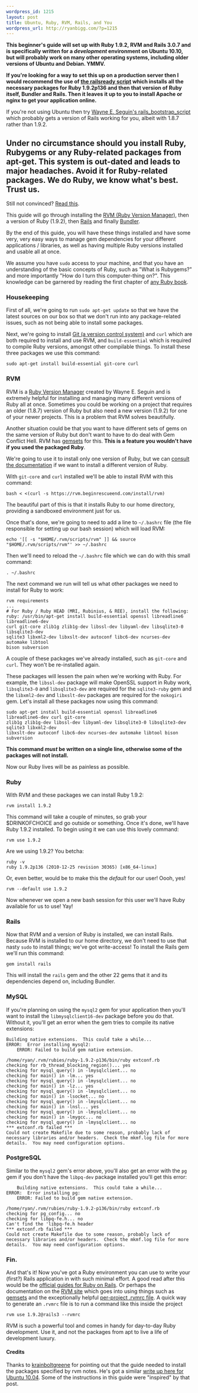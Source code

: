 ```yaml
--- 
wordpress_id: 1215
layout: post
title: Ubuntu, Ruby, RVM, Rails, and You
wordpress_url: http://ryanbigg.com/?p=1215
---
```



<p>
  <strong>This beginner's guide will set up with Ruby 1.9.2, RVM and Rails 3.0.7 and is specifically written for a <em>development</em> environment on Ubuntu 10.10, but will probably work on many other operating systems, including older versions of Ubuntu and Debian. YMMV.</strong>
</p>

<p>
<strong>If you're looking for a way to set this up on a production server then I would recommend the use of <a href='https://github.com/joshfng/railsready'>the railsready script</a> which installs all the necessary packages for Ruby 1.9.2p136 and then that version of Ruby itself, Bundler and Rails. Then it leaves it up to you to install Apache or nginx to get your application online.</strong>
</p>

<p>
  If you're not using Ubuntu then try <a href='https://github.com/wayneeseguin/rvm/raw/master/contrib/bootstrap_rails_environment'>Wayne E. Seguin's rails_bootstrap_script</a> which probably gets a version of Rails working for you, albeit with 1.8.7 rather than 1.9.2.
</p>


<h2>Under no circumstance should you install Ruby, Rubygems or any Ruby-related packages from apt-get. This system is out-dated and leads to major headaches. Avoid it for Ruby-related packages. We do Ruby, we know what's best. Trust us.</h2>

Still not convinced? <a href='http://news.ycombinator.org/item?id=2039438'>Read this</a>.

This guide will go through installing the <a href='http://rvm.beginrescueend.com'>RVM (Ruby Version Manager)</a>, then a version of Ruby (1.9.2), then <a href='http://rubyonrails.org'>Rails</a> and finally <a href='http://gembundler.com'>Bundler</a>. 

By the end of this guide, you will have these things installed and have some very, very easy ways to manage gem dependencies for your different applications / libraries, as well as having multiple Ruby versions installed and usable all at once. 

We assume you have `sudo` access to your machine, and that you have an understanding of the basic concepts of Ruby, such as "What is Rubygems?" and more importantly "How do I turn this computer-thing on?". This knowledge can be garnered by reading the first chapter of <a href='http://manning.com/black2'>any Ruby book</a>.

<h3>Housekeeping</h3>

First of all, we're going to run `sudo apt-get update` so that we have the latest sources on our box so that we don't run into any package-related issues, such as not being able to install some packages. 

Next, we're going to install <a href='http://git-scm.org'>Git (a version control system)</a> and `curl` which are both required to install and use RVM, and `build-essential` which is required to compile Ruby versions, amongst other compilable things. To install these three packages we use this command:

    sudo apt-get install build-essential git-core curl

<h3>RVM</h3>

RVM is a <a href='http://rvm.beginrescueend.com'>Ruby Version Manager</a> created by Wayne E. Seguin and is extremely helpful for installing and managing many different versions of Ruby all at once. Sometimes you could be working on a project that requires an older (1.8.7) version of Ruby but also need a new version (1.9.2) for one of your newer projects. This is a problem that RVM solves beautifully. 

Another situation could be that you want to have different sets of gems on the same version of Ruby but don't want to have to do deal with Gem Conflict Hell. RVM has <a href='http://rvm.beginrescueend.com/gemsets/basics/'>gemsets</a> for this. <strong>This is a feature you wouldn't have if you used the packaged Ruby</strong>.

We're going to use it to install only one version of Ruby, but we can <a href='http://rvm.beginrescueend.com'>consult the documentation</a> if we want to install a different version of Ruby. 

With `git-core` and `curl` installed we'll be able to install RVM with this command:

    bash < <(curl -s https://rvm.beginrescueend.com/install/rvm)

The beautiful part of this is that it installs Ruby to our home directory, providing a sandboxed environment just for us.

Once that's done, we're going to need to add a line to `~/.bashrc` file (the file responsible for setting up our bash session) which will load RVM:

    echo '[[ -s "$HOME/.rvm/scripts/rvm" ]] && source "$HOME/.rvm/scripts/rvm"' >> ~/.bashrc 

Then we'll need to reload the `~/.bashrc` file which we can do with this small command:
   
    . ~/.bashrc

The next command we run will tell us what other packages we need to install for Ruby to work:

    rvm requirements
    ...
    # For Ruby / Ruby HEAD (MRI, Rubinius, & REE), install the following:
    ruby: /usr/bin/apt-get install build-essential openssl libreadline6 libreadline6-dev 
    curl git-core zlib1g zlib1g-dev libssl-dev libyaml-dev libsqlite3-0 libsqlite3-dev 
    sqlite3 libxml2-dev libxslt-dev autoconf libc6-dev ncurses-dev automake libtool 
    bison subversion

A couple of these packages we've already installed, such as `git-core` and `curl`. They won't be re-installed again. 

These packages will lessen the pain when we're working with Ruby. For example, the `libssl-dev` package will make OpenSSL support in Ruby work, `libsqlite3-0` and `libsqlite3-dev` are required for the `sqlite3-ruby` gem and the `libxml2-dev` and `libxslt-dev` packages are required for the `nokogiri` gem. Let's install all these packages now using this command:

    sudo apt-get install build-essential openssl libreadline6 libreadline6-dev curl git-core 
    zlib1g zlib1g-dev libssl-dev libyaml-dev libsqlite3-0 libsqlite3-dev sqlite3 libxml2-dev 
    libxslt-dev autoconf libc6-dev ncurses-dev automake libtool bison subversion
    
<strong>This command *must* be written on a single line, otherwise some of the packages will not install.</strong>

Now our Ruby lives will be as painless as possible.

<h3>Ruby</h3>

With RVM and these packages we can install Ruby 1.9.2:

    rvm install 1.9.2

This command will take a couple of minutes, so grab your $DRINKOFCHOICE and go outside or something. Once it's done, we'll have Ruby 1.9.2 installed. To begin using it we can use this lovely command:

    rvm use 1.9.2

Are we using 1.9.2? You betcha:

    ruby -v
    ruby 1.9.2p136 (2010-12-25 revision 30365) [x86_64-linux]

Or, even better, would be to make this the *default* for our user! Oooh, yes!

    rvm --default use 1.9.2

Now whenever we open a new bash session for this user we'll have Ruby available for us to use! Yay!

<h3>Rails</h3>

Now that RVM and a version of Ruby is installed, we can install Rails. Because RVM is installed to our home directory, we don't need to use that nasty `sudo` to install things; we've got write-access! To install the Rails gem we'll run this command:

    gem install rails

This will install the `rails` gem and the other 22 gems that it and its dependencies depend on, including Bundler.

<h3>MySQL</h3>

If you're planning on using the `mysql2` gem for your application then you'll want to install the `libmysqlclient16-dev` package before you do that. Without it, you'll get an error when the gem tries to compile its native extensions:

    Building native extensions.  This could take a while...
    ERROR:  Error installing mysql2:
    	ERROR: Failed to build gem native extension.

    /home/ryan/.rvm/rubies/ruby-1.9.2-p136/bin/ruby extconf.rb
    checking for rb_thread_blocking_region()... yes
    checking for mysql_query() in -lmysqlclient... no
    checking for main() in -lm... yes
    checking for mysql_query() in -lmysqlclient... no
    checking for main() in -lz... yes
    checking for mysql_query() in -lmysqlclient... no
    checking for main() in -lsocket... no
    checking for mysql_query() in -lmysqlclient... no
    checking for main() in -lnsl... yes
    checking for mysql_query() in -lmysqlclient... no
    checking for main() in -lmygcc... no
    checking for mysql_query() in -lmysqlclient... no
    *** extconf.rb failed ***
    Could not create Makefile due to some reason, probably lack of
    necessary libraries and/or headers.  Check the mkmf.log file for more
    details.  You may need configuration options.

<h3>PostgreSQL</h3>

Similar to the `mysql2` gem's error above, you'll also get an error with the `pg` gem if you don't have the `libpq-dev` package installed you'll get this error:

        Building native extensions.  This could take a while...
    ERROR:  Error installing pg:
    	ERROR: Failed to build gem native extension.

    /home/ryan/.rvm/rubies/ruby-1.9.2-p136/bin/ruby extconf.rb
    checking for pg_config... no
    checking for libpq-fe.h... no
    Can't find the 'libpq-fe.h header
    *** extconf.rb failed ***
    Could not create Makefile due to some reason, probably lack of
    necessary libraries and/or headers.  Check the mkmf.log file for more
    details.  You may need configuration options.

<h3>Fin.</h3>

And that's it! Now you've got a Ruby environment you can use to write your (first?) Rails application in with such minimal effort. A good read after this would be the <a href='http://guides.rubyonrails.org'>official guides for Ruby on Rails</a>. Or perhaps the documentation on the <a href='http://rvm.beginrescueend.com'>RVM site</a> which goes into using things such as <a href='http://rvm.beginrescueend.com/gemsets/basics/'>gemsets</a> and the exceptionally helpful <a href='http://rvm.beginrescueend.com/workflow/rvmrc/#project'>per-project .rvmrc file</a>. A quick way to generate an `.rvmrc` file is to run a command like this inside the project

    rvm use 1.9.2@rails3 --rvmrc

RVM is such a powerful tool and comes in handy for day-to-day Ruby development. Use it, and not the packages from apt to live a life of development luxury.

<h4>Credits</h4>

Thanks to <a href='http://twitter.com/krainboltgreene'>krainboltgreene</a> for pointing out that the guide needed to install the packages specified by rvm notes. He's got a similar <a href='http://krainboltgreene.github.com/l/3'>write up here for Ubuntu 10.04</a>. Some of the instructions in this guide were "inspired" by that post.

